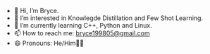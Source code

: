 - 👋 Hi, I’m Bryce.
- 👀 I’m interested in Knowlegde Distillation and Few Shot Learning.
- 🌱 I’m currently learning C++, Python and Linux.
- 📫 How to reach me: bryce199805@gmail.com
- 😄 Pronouns: He/Him👨‍🎓

<!---

Bryce199805/Bryce199805 is a ✨ special ✨ repository because its `README.md` (this file) appears on your GitHub profile.
You can click the Preview link to take a look at your changes.

--->
